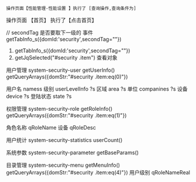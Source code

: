 
    操作页面【性能管理-性能设置 】执行了 [查询操作,查询条件为]

    

操作页面 【首页】 执行了【点击首页】




// secondTag 是否要取下一级的 事件 
getTabInfo_s({domId:'security',secondTag=""})



1. getTabInfo_s({domId:'security',secondTag=""})
2. getJqSelected("#security .item") 查看对象



用户管理 system-security-user getUserInfo()
getQueryArrays({domStr:"#security .item:eq(0)"})

用户名 namess
级别 userLevelInfo ?s
区域 area ?s
单位 companines ?s
设备 device ?s
登陆状态 state ?s


权限管理 system-security-role getRoleInfo()
getQueryArrays({domStr:"#security .item:eq(1)"})

角色名称  qRoleName
设备  qRoleDesc



用户统计 system-security-statistics userCount()

系统参数 system-security-parameter getBaseParams()

目录管理 system-security-menu getMenuInfo()
getQueryArrays({domStr:"#security .item:eq(4)"})
用户级别  qRoleNameReal


